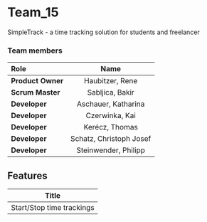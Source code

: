 # Team_15
SimpleTrack - a time tracking solution for students and freelancer



### Team members

| Role             | Name                  | 
| :---             |    :----:             |
| **Product Owner**|   Haubitzer, Rene       |
| **Scrum Master** |   Sabljica, Bakir       |
| **Developer**    | Aschauer, Katharina          |
| **Developer**    | Czerwinka, Kai                |
| **Developer**    | Kerécz, Thomas        |
| **Developer**    | Schatz, Christoph Josef        |
| **Developer**    | Steinwender, Philipp        |


## Features
| Title |
| ----  |
| Start/Stop time trackings |

